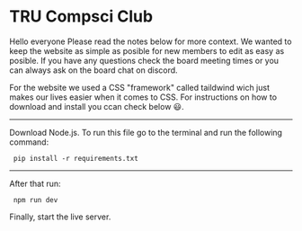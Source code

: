 # TRU Compsci Club
Hello everyone Please read the notes below for more context. We wanted to keep the website as simple as posible for new members to edit as easy as posible. If you have any questions check the board meeting times or you can always ask on the board chat on discord.

For the website we used a CSS "framework" called taildwind wich just makes our lives easier when it comes to CSS. For instructions on how to download and install you ccan check below 😃.

------------------------------------------------------------------------------------

Download Node.js.
To run this file go to the terminal and run the following command: 

     pip install -r requirements.txt


------------------------------------------------------------------------------------

After that run: 

     npm run dev

Finally, start the live server.
